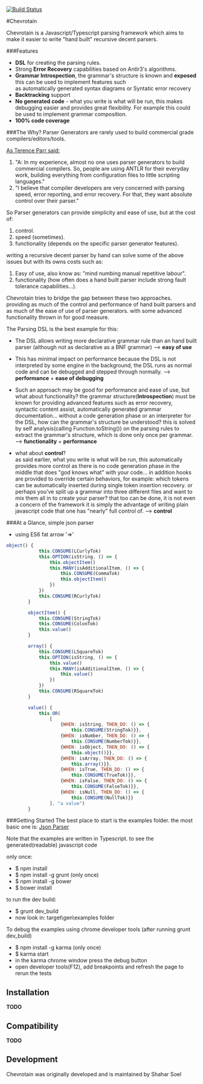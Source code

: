 [![Build Status](https://travis-ci.org/SAP/chevrotain.svg?branch=master)](https://travis-ci.org/SAP/chevrotain)

#Chevrotain

   
Chevrotain is a Javascript/Typescript parsing framework which aims to make it easier to write "hand built" recursive decent parsers.
   
###Features
  * **DSL** for creating the parsing rules.
  * Strong **Error Recovery** capabilities based on Antlr3's algorithms.
  * **Grammar Introspection**, the grammar's structure is known and **exposed** this can be used to implement features such     
    as automatically generated syntax diagrams or Syntatic error recovery
  * **Backtracking** support 
  * **No generated code** - what you write is what will be run, this makes debugging easier and provides great flexibility. For example this could be used to implement grammar composition.
   * **100% code coverage** 
   
###The Why?
Parser Generators are rarely used to build commercial grade compilers/editors/tools.
   
[As Terence Parr said:](https://theantlrguy.atlassian.net/wiki/pages/viewpage.action?pageId=1900547) 

  1. "A: In my experience, almost no one uses parser generators to build commercial compilers. 
      So, people are using ANTLR for their everyday work, building everything from configuration files to little 
      scripting languages."
  2. "I believe that compiler developers are very concerned with parsing speed, error reporting, 
      and error recovery. For that, they want absolute control over their parser."
   
So Parser generators can provide simplicity and ease of use, but at the cost of:
 
1. control.
2. speed (sometimes).
3. functionality (depends on the specific parser generator features).
   
writing a recursive decent parser by hand can solve some of the above issues but with its owns costs such as:

1. Easy of use, also know as: "mind numbing manual repetitive labour".
2. functionality (how often does a hand built parser include strong fault tolerance capabilities...).

 
Chevrotain tries to bridge the gap between these two approaches.
providing as much of the control and performance of hand built parsers and as much of the ease of use of parser generators. with some advanced functionality thrown in for good measure.
   
   
The Parsing DSL is the best example for this:
   
   * The DSL allows writing more declarative grammar rule than an hand built parser (although not as declarative as a BNF grammar) --> **easy of use**
   * This has minimal impact on performance because the DSL is not interpreted by some engine in the background,
     the DSL runs as normal code and can be debugged and stepped through normally. --> **performance** + **ease of debugging**
   * Such an approach may be good for performance and ease of use, but what about functionality? 
     the grammar structure(**Introspection**) must be known for providing advanced features such as error recovery, 
     syntactic content assist, automatically generated grammar documentation... without a code generation phase or an interpreter for the DSL, 
     how can the grammar's structure be understood? this is solved by self analysis(calling Function.toString()) on the parsing rules to extract the grammar's structure,
     which is done only once per grammar. --> **functionality** + **performance**
   
   * what about **control**?  
     as said earlier, what you write is what will be run, 
     this automatically provides more control as there is no code generation phase in the middle that does "god knows what" with your code... 
     in addition hooks are provided to override certain behaviors, for example: which tokens can be automatically inserted during single token insertion recovery.
     or perhaps you've split up a grammar into three different files and want to mix them all in to create your parser? that too can be done,
     it is not even a concern of the framework it is simply the advantage of writing plain javascript code that one has "nearly" full control of. --> **control**
   
   
   
###At a Glance, simple json parser

   * using ES6 fat arrow '=>'

   ```JavaScript
   object() {
               this.CONSUME(LCurlyTok)
               this.OPTION(isString, () => {
                   this.objectItem()
                   this.MANY(isAdditionalItem, () => {
                       this.CONSUME(CommaTok)
                       this.objectItem()
                   })
               })
               this.CONSUME(RCurlyTok)
           }
   
           objectItem() {
               this.CONSUME(StringTok)
               this.CONSUME(ColonTok)
               this.value()
           }
   
           array() {
               this.CONSUME(LSquareTok)
               this.OPTION(isString, () => {
                   this.value()
                   this.MANY(isAdditionalItem, () => {
                       this.value()
                   })
               })
               this.CONSUME(RSquareTok)
           }
   
           value() {
               this.OR(
                   [
                       {WHEN: isString, THEN_DO: () => {
                           this.CONSUME(StringTok)}},
                       {WHEN: isNumber, THEN_DO: () => {
                           this.CONSUME(NumberTok)}},
                       {WHEN: isObject, THEN_DO: () => {
                           this.object()}},
                       {WHEN: isArray, THEN_DO: () => {
                           this.array()}},
                       {WHEN: isTrue, THEN_DO: () => {
                           this.CONSUME(TrueTok)}},
                       {WHEN: isFalse, THEN_DO: () => {
                           this.CONSUME(FalseTok)}},
                       {WHEN: isNull, THEN_DO: () => {
                           this.CONSUME(NullTok)}}
                   ], "a value")
           }
   ```



###Getting Started
The best place to start is the examples folder.
the most basic one is: [Json Parser](https://github.com/SAP/chevrotain/blob/master/examples/jsonParserOnly/jsonParser.ts)


Note that the examples are written in Typescript.
to see the generated(readable) javascript code 

only once:
* $ npm install
* $ npm install -g grunt (only once)
* $ npm install -g bower
* $ bower install

to run the dev build:
* $ grunt dev_build
* now look in: target\gen\examples folder

To debug the examples using chrome developer tools (after running grunt dev_build)

* $ npm install -g karma (only once)
* $ karma start
* in the karma chrome window press the debug button   
* open developer tools(F12), add breakpoints and refresh the page to rerun the tests

Installation
------------
**TODO**


Compatibility
-------------
**TODO**

Development
-----------
Chevrotain was originally developed and is maintained by Shahar Soel